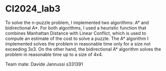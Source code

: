 # CI2024_lab3

To solve the n-puzzle problem, I implemented two algorithms: A* and bidirectional A*.
For both algorithms, I used a heuristic function that combines Manhattan Distance with Linear Conflict, which is used to compute an estimate of the cost to solve a puzzle.
The A* algorithm I implemented solves the problem in reasonable time only for a size not exceeding 3x3.
On the other hand, the bidirectional A* algorithm solves the problem in reasonable time up to a size of 4x4.

Team mate: Davide Jannussi s331391
